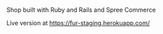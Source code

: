 Shop built with Ruby and Rails and Spree Commerce

Live version at https://fur-staging.herokuapp.com/

